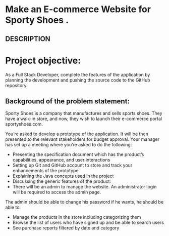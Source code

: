 # Make an E-commerce Website for Sporty Shoes .

## DESCRIPTION

# Project objective:

As a Full Stack Developer, complete the features of the application by planning the development and pushing the source code to the GitHub repository. 
      

## Background of the problem statement:

Sporty Shoes is a company that manufactures and sells sports shoes. They have a walk-in store, and now, they wish to launch their e-commerce portal sportyshoes.com.

You’re asked to develop a prototype of the application. It will be then presented to the relevant stakeholders for budget approval. Your manager has set up a meeting where you’re asked to do the following: 

* Presenting the specification document which has the product’s capabilities, appearance, and user interactions
* Setting up Git and GitHub account to store and track your enhancements of the prototype 
* Explaining the Java concepts used in the project 
* Discussing the generic features of the product:
* There will be an admin to manage the website. An administrator login will be required to access the admin page. 

The admin should be able to change his password if he wants, he should be able to:

* Manage the products in the store including categorizing them
* Browse the list of users who have signed up and be able to search users
* See purchase reports filtered by date and category

